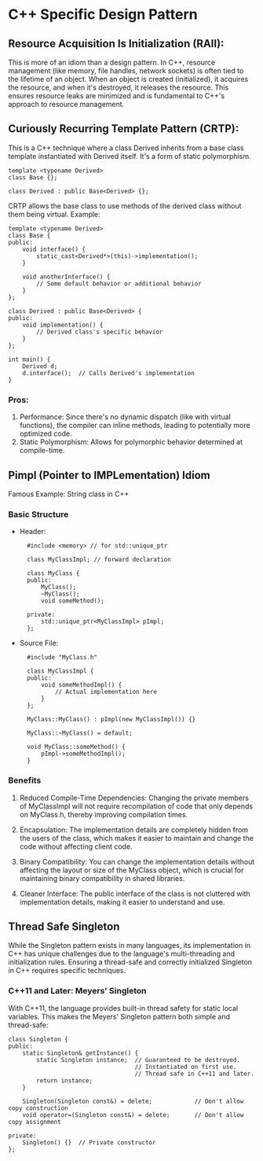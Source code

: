 # C++ Specific Design Pattern


## Resource Acquisition Is Initialization (RAII):

This is more of an idiom than a design pattern. In C++, resource management (like memory, file handles, network sockets) is often tied to the lifetime of an object. When an object is created (initialized), it acquires the resource, and when it's destroyed, it releases the resource. This ensures resource leaks are minimized and is fundamental to C++'s approach to resource management.


## Curiously Recurring Template Pattern (CRTP):

This is a C++ technique where a class Derived inherits from a base class template instantiated with Derived itself. It's a form of static polymorphism.

    template <typename Derived>
    class Base {};

    class Derived : public Base<Derived> {};

CRTP allows the base class to use methods of the derived class without them being virtual. 
Example:

    template <typename Derived>
    class Base {
    public:
        void interface() {
            static_cast<Derived*>(this)->implementation();
        }
        
        void anotherInterface() {
            // Some default behavior or additional behavior
        }
    };

    class Derived : public Base<Derived> {
    public:
        void implementation() {
            // Derived class's specific behavior
        }
    };

    int main() {
        Derived d;
        d.interface();  // Calls Derived's implementation
    }

### Pros:

1. Performance: Since there's no dynamic dispatch (like with virtual functions), the compiler can inline methods, leading to potentially more optimized code.
2. Static Polymorphism: Allows for polymorphic behavior determined at compile-time.

## Pimpl (Pointer to IMPLementation) Idiom

Famous Example: String class in C++

### Basic Structure

- Header:
  
        #include <memory> // for std::unique_ptr

        class MyClassImpl; // forward declaration

        class MyClass {
        public:
            MyClass();
            ~MyClass();
            void someMethod();
            
        private:
            std::unique_ptr<MyClassImpl> pImpl;
        };


- Source File:
  
        #include "MyClass.h"

        class MyClassImpl {
        public:
            void someMethodImpl() {
                // Actual implementation here
            }
        };

        MyClass::MyClass() : pImpl(new MyClassImpl()) {}

        MyClass::~MyClass() = default;

        void MyClass::someMethod() {
            pImpl->someMethodImpl();
        }


### Benefits

1. Reduced Compile-Time Dependencies: Changing the private members of MyClassImpl will not require recompilation of code that only depends on MyClass.h, thereby improving compilation times.

2. Encapsulation: The implementation details are completely hidden from the users of the class, which makes it easier to maintain and change the code without affecting client code.

3. Binary Compatibility: You can change the implementation details without affecting the layout or size of the MyClass object, which is crucial for maintaining binary compatibility in shared libraries.

4. Cleaner Interface: The public interface of the class is not cluttered with implementation details, making it easier to understand and use.

## Thread Safe Singleton

While the Singleton pattern exists in many languages, its implementation in C++ has unique challenges due to the language's multi-threading and initialization rules. Ensuring a thread-safe and correctly initialized Singleton in C++ requires specific techniques.

### C++11 and Later: Meyers' Singleton

With C++11, the language provides built-in thread safety for static local variables. This makes the Meyers' Singleton pattern both simple and thread-safe:

    class Singleton {
    public:
        static Singleton& getInstance() {
            static Singleton instance;  // Guaranteed to be destroyed.
                                        // Instantiated on first use.
                                        // Thread safe in C++11 and later.
            return instance;
        }

        Singleton(Singleton const&) = delete;            // Don't allow copy construction
        void operator=(Singleton const&) = delete;       // Don't allow copy assignment

    private:
        Singleton() {}  // Private constructor
    };

